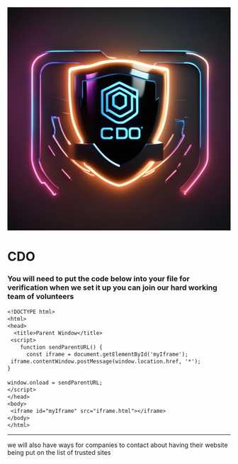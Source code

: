 <img src='ce820221-f15b-4062-b0e0-fc38a2de75a0.jpeg'>

<h1>CDO</h1><h3>
You will need to put the code below into your file for verification
when we set it up you can join our hard working team of volunteers
</h3>

    <!DOCTYPE html>
    <html>
    <head>
      <title>Parent Window</title>
     <script>
        function sendParentURL() {
          const iframe = document.getElementById('myIframe');
     iframe.contentWindow.postMessage(window.location.href, '*');
    }
    
    window.onload = sendParentURL;
    </script>
    </head>
    <body>
     <iframe id="myIframe" src="iframe.html"></iframe>
    </body>
    </html>
<hr>

we will also have ways for companies to contact about having their website being put on the list of trusted sites
